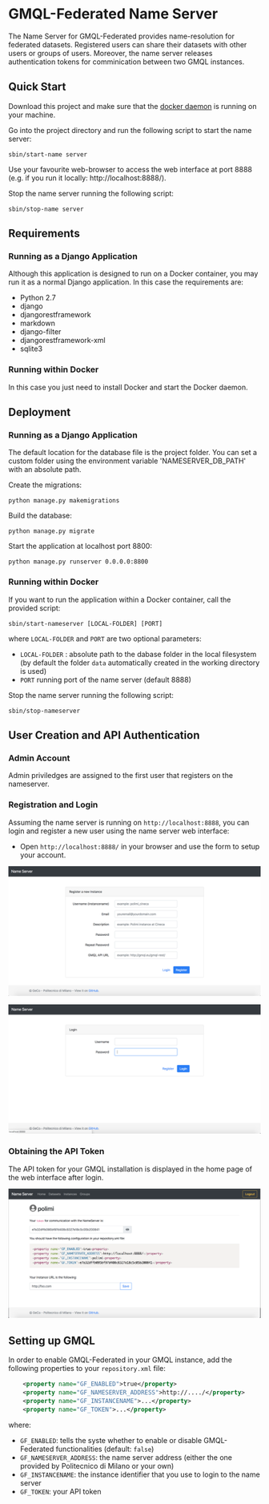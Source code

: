 # GMQL-Federated Name Server
The Name Server for GMQL-Federated provides name-resolution for federated datasets. Registered users can share their datasets with other users or groups of users. Moreover, the name server releases authentication tokens for comminication between two GMQL instances.

## Quick Start
Download this project and make sure that the <a href="https://docs.docker.com/v17.09/engine/admin/" target="_blank">docker daemon</a> is running on your machine. 

Go into the project directory and run the following script to start the name server:
```
sbin/start-name server
```
Use your favourite web-browser to access the web interface at port 8888 (e.g. if you run it locally: http://localhost:8888/).

Stop the name server running the following script: 
```
sbin/stop-name server
```

## Requirements
### Running as a Django Application
Although this application is designed to run on a Docker container, you may run it as a normal Django application. 
In this case the requirements are:
- Python 2.7
- django
- djangorestframework 
- markdown 
- django-filter
- djangorestframework-xml
- sqlite3

### Running within Docker
In this case you just need to install Docker and start the Docker daemon.

## Deployment

### Running as a Django Application

The default location for the database file is the project folder. 
You can set a custom folder using the environment variable 'NAMESERVER_DB_PATH' with an absolute path.

Create the migrations: 
```
python manage.py makemigrations
```
Build the database:
```
python manage.py migrate
  ```
Start the application at localhost port 8800:
```
python manage.py runserver 0.0.0.0:8800
```

### Running within Docker
If you want to run the application within a Docker container, call the provided script:
```
sbin/start-nameserver [LOCAL-FOLDER] [PORT]
```
where `LOCAL-FOLDER` and `PORT` are two optional parameters:
- `LOCAL-FOLDER` : absolute path to the dabase folder in the local filesystem (by default the folder `data` automatically created in the working directory is used)
- `PORT` running port of the name server (default 8888)

Stop the name server running the following script:
```
sbin/stop-nameserver
```

## User Creation and API Authentication
### Admin Account
Admin priviledges are assigned to the first user that registers on the nameserver. 
### Registration and Login
Assuming the name server is running on `http://localhost:8888`, you can login and register a new user using the name server web interface:

- Open `http://localhost:8888/` in your browser and use the form to setup your account.


![signup](https://github.com/DEIB-GECO/GMQL-FederatedNS/raw/master/screenshots/signup.png)

![login](https://github.com/DEIB-GECO/GMQL-FederatedNS/raw/master/screenshots/login.png)



### Obtaining the API Token
The API token for your GMQL installation is displayed in the home page of the web interface after login.

![signup](https://github.com/DEIB-GECO/GMQL-FederatedNS/raw/master/screenshots/home.png)

## Setting up GMQL
In order to enable GMQL-Federated in your GMQL instance, add the following properties to your `repository.xml` file:
``` XML
    <property name="GF_ENABLED">true</property>
    <property name="GF_NAMESERVER_ADDRESS">http://..../</property>
    <property name="GF_INSTANCENAME">...</property>
    <property name="GF_TOKEN">...</property>
```

where: 
- `GF_ENABLED`: tells the syste whether to enable or disable GMQL-Federated  functionalities (default: `false`)
- `GF_NAMESERVER_ADDRESS`: the name server address (either the one provided by Politecnico di Milano or your own)
- `GF_INSTANCENAME`: the instance identifier that you use to login to the name server 
- `GF_TOKEN`: your API token


